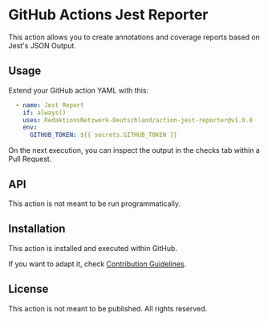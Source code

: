 # GitHub Actions Jest Reporter

This action allows you to create annotations and coverage reports based on Jest's JSON Output.

## Usage

Extend your GitHub action YAML with this:

```yml
  - name: Jest Report
    if: always()
    uses: RedaktionsNetzwerk-Deutschland/action-jest-reporter@v1.0.0
    env:
      GITHUB_TOKEN: ${{ secrets.GITHUB_TOKEN }}
```

On the next execution, you can inspect the output in the checks tab within a Pull Request.

## API

This action is not meant to be run programmatically.

## Installation

This action is installed and executed within GitHub.

If you want to adapt it, check [Contribution Guidelines](./CONTRIBUTING.md).

## License

This action is not meant to be published. All rights reserved.
